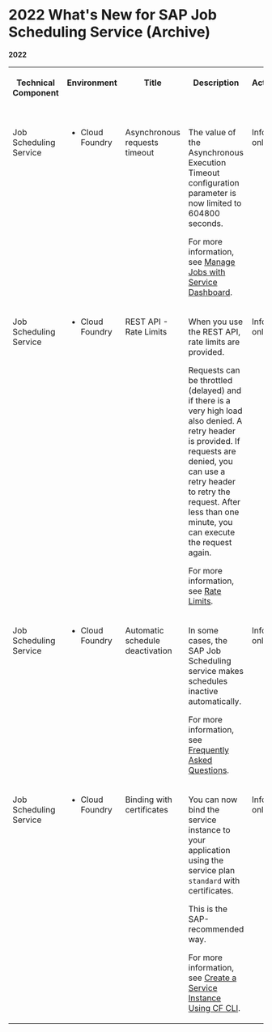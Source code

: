 <!-- loiocd1964ac948e4ab29ca977ffbc492a64 -->

# 2022 What's New for SAP Job Scheduling Service \(Archive\)





**2022**


<table>
<tr>
<th valign="top">

Technical Component



</th>
<th valign="top">

Environment



</th>
<th valign="top">

Title



</th>
<th valign="top">

Description



</th>
<th valign="top">

Action



</th>
<th valign="top">

Lifecycle



</th>
<th valign="top">

Type



</th>
<th valign="top">

Line of Business



</th>
<th valign="top">

Modular Business Process



</th>
<th valign="top">

Product



</th>
<th valign="top">

Latest Revision



</th>
<th valign="top">

Available as of



</th>
</tr>
<tr>
<td valign="top">

Job Scheduling Service



</td>
<td valign="top">

-   Cloud Foundry



</td>
<td valign="top">

Asynchronous requests timeout



</td>
<td valign="top">

The value of the Asynchronous Execution Timeout configuration parameter is now limited to 604800 seconds.

For more information, see [Manage Jobs with Service Dashboard](https://help.sap.com/docs/JOB_SCHEDULER/07b57c2f4b944bcd8470d024723a1631/132fd06caa75451caab9aad00fd0bc1b.html?version=Cloud).



</td>
<td valign="top">

Info only



</td>
<td valign="top">

General Availability



</td>
<td valign="top">

Changed



</td>
<td valign="top">

Technology



</td>
<td valign="top">

Not applicable



</td>
<td valign="top">

 



</td>
<td valign="top">



</td>
<td valign="top">

2022-09-23



</td>
</tr>
<tr>
<td valign="top">

Job Scheduling Service



</td>
<td valign="top">

-   Cloud Foundry



</td>
<td valign="top">

REST API - Rate Limits



</td>
<td valign="top">

When you use the REST API, rate limits are provided.

Requests can be throttled \(delayed\) and if there is a very high load also denied. A retry header is provided. If requests are denied, you can use a retry header to retry the request. After less than one minute, you can execute the request again.

For more information, see [Rate Limits](https://help.sap.com/viewer/07b57c2f4b944bcd8470d024723a1631/Cloud/en-US/a9cb164c26f64b7980ca1bc4377dd87f.html).



</td>
<td valign="top">

Info only



</td>
<td valign="top">



</td>
<td valign="top">

New



</td>
<td valign="top">

Technology



</td>
<td valign="top">

Not applicable



</td>
<td valign="top">

 



</td>
<td valign="top">



</td>
<td valign="top">

2022-02-24



</td>
</tr>
<tr>
<td valign="top">

Job Scheduling Service



</td>
<td valign="top">

-   Cloud Foundry



</td>
<td valign="top">

Automatic schedule deactivation



</td>
<td valign="top">

In some cases, the SAP Job Scheduling service makes schedules inactive automatically.

For more information, see [Frequently Asked Questions](https://help.sap.com/viewer/07b57c2f4b944bcd8470d024723a1631/Cloud/en-US/d72c276ec60c4bbe89c0b9328a926500.html).



</td>
<td valign="top">

Info only



</td>
<td valign="top">



</td>
<td valign="top">

New



</td>
<td valign="top">

Technology



</td>
<td valign="top">

Not applicable



</td>
<td valign="top">

 



</td>
<td valign="top">



</td>
<td valign="top">

2022-02-10



</td>
</tr>
<tr>
<td valign="top">

Job Scheduling Service



</td>
<td valign="top">

-   Cloud Foundry



</td>
<td valign="top">

Binding with certificates



</td>
<td valign="top">

You can now bind the service instance to your application using the service plan `standard` with certificates.

This is the SAP-recommended way.

For more information, see [Create a Service Instance Using CF CLI](https://help.sap.com/viewer/07b57c2f4b944bcd8470d024723a1631/Cloud/en-US/cb56f9efa8814a3f8276076614e8373a.html).



</td>
<td valign="top">

Info only



</td>
<td valign="top">



</td>
<td valign="top">

New



</td>
<td valign="top">

Technology



</td>
<td valign="top">

Not applicable



</td>
<td valign="top">

 



</td>
<td valign="top">



</td>
<td valign="top">

2022-01-27



</td>
</tr>
</table>

